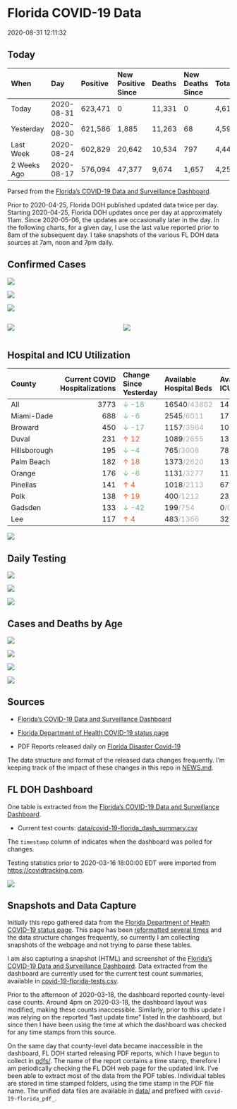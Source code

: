 Florida COVID-19 Data
================
2020-08-31 12:11:32

## Today

| When        | Day        | Positive | New Positive Since | Deaths | New Deaths Since | Total     |
| :---------- | :--------- | :------- | :----------------- | :----- | :--------------- | :-------- |
| Today       | 2020-08-31 | 623,471  | 0                  | 11,331 | 0                | 4,615,539 |
| Yesterday   | 2020-08-30 | 621,586  | 1,885              | 11,263 | 68               | 4,599,608 |
| Last Week   | 2020-08-24 | 602,829  | 20,642             | 10,534 | 797              | 4,447,156 |
| 2 Weeks Ago | 2020-08-17 | 576,094  | 47,377             | 9,674  | 1,657            | 4,252,876 |

Parsed from the [Florida’s COVID-19 Data and Surveillance
Dashboard](https://fdoh.maps.arcgis.com/apps/opsdashboard/index.html#/8d0de33f260d444c852a615dc7837c86).

Prior to 2020-04-25, Florida DOH published updated data twice per day.
Starting 2020-04-25, Florida DOH updates once per day at approximately
11am. Since 2020-05-06, the updates are occasionally later in the day.
In the following charts, for a given day, I use the last value reported
prior to 8am of the subsequent day. I take snapshots of the various FL
DOH data sources at 7am, noon and 7pm daily.

## Confirmed Cases

![](plots/covid-19-florida-daily-test-changes.png)

![](plots/covid-19-florida-deaths-by-day.png)

![](plots/covid-19-florida-county-top-6.png)

<div class="columns">

<div class="column is-full-mobile">

![](plots/covid-19-florida-testing.png)

</div>

<div class="column is-full-mobile">

![](plots/covid-19-florida-total-positive.png)

</div>

</div>

## Hospital and ICU Utilization

| County       | Current COVID Hospitalizations | Change Since Yesterday                    | Available Hospital Beds                      | Available ICU Beds                         |
| :----------- | -----------------------------: | :---------------------------------------- | :------------------------------------------- | :----------------------------------------- |
| All          |                           3773 | <span style="color: #6BAA75">↓ -18</span> | 16540<span style="color: #aaa">/43862</span> | 1418<span style="color: #aaa">/4576</span> |
| Miami-Dade   |                            688 | <span style="color: #6BAA75">↓ -6</span>  | 2545<span style="color: #aaa">/6011</span>   | 171<span style="color: #aaa">/782</span>   |
| Broward      |                            450 | <span style="color: #6BAA75">↓ -17</span> | 1157<span style="color: #aaa">/3964</span>   | 105<span style="color: #aaa">/382</span>   |
| Duval        |                            231 | <span style="color: #EC4E20">↑ 12</span>  | 1089<span style="color: #aaa">/2655</span>   | 133<span style="color: #aaa">/307</span>   |
| Hillsborough |                            195 | <span style="color: #6BAA75">↓ -4</span>  | 765<span style="color: #aaa">/3008</span>    | 78<span style="color: #aaa">/292</span>    |
| Palm Beach   |                            182 | <span style="color: #EC4E20">↑ 18</span>  | 1373<span style="color: #aaa">/2620</span>   | 131<span style="color: #aaa">/264</span>   |
| Orange       |                            176 | <span style="color: #6BAA75">↓ -6</span>  | 1131<span style="color: #aaa">/3277</span>   | 113<span style="color: #aaa">/259</span>   |
| Pinellas     |                            141 | <span style="color: #EC4E20">↑ 4</span>   | 1018<span style="color: #aaa">/2113</span>   | 67<span style="color: #aaa">/223</span>    |
| Polk         |                            138 | <span style="color: #EC4E20">↑ 19</span>  | 400<span style="color: #aaa">/1212</span>    | 23<span style="color: #aaa">/112</span>    |
| Gadsden      |                            133 | <span style="color: #6BAA75">↓ -42</span> | 199<span style="color: #aaa">/754</span>     | 0<span style="color: #aaa">/0</span>       |
| Lee          |                            117 | <span style="color: #EC4E20">↑ 4</span>   | 483<span style="color: #aaa">/1366</span>    | 32<span style="color: #aaa">/118</span>    |

![](plots/covid-19-florida-icu-usage.png)

## Daily Testing

![](plots/covid-19-florida-tests-per-case.png)

<!-- ![](plots/covid-19-florida-change-new-cases.png) -->

![](plots/covid-19-florida-tests-percent-positive.png)

![](plots/covid-19-florida-test-and-case-growth.png)

## Cases and Deaths by Age

![](plots/covid-19-florida-weekly-events-by-age.png)

![](plots/covid-19-florida-age.png)

![](plots/covid-19-florida-age-deaths.png)

![](plots/covid-19-florida-age-sex.png)

## Sources

  - [Florida’s COVID-19 Data and Surveillance
    Dashboard](https://fdoh.maps.arcgis.com/apps/opsdashboard/index.html#/8d0de33f260d444c852a615dc7837c86)

  - [Florida Department of Health COVID-19 status
    page](http://www.floridahealth.gov/diseases-and-conditions/COVID-19/)

  - PDF Reports released daily on [Florida Disaster
    Covid-19](http://www.floridahealth.gov/diseases-and-conditions/COVID-19/)

The data structure and format of the released data changes frequently.
I’m keeping track of the impact of these changes in this repo in
[NEWS.md](NEWS.md).

## FL DOH Dashboard

One table is extracted from the [Florida’s COVID-19 Data and
Surveillance
Dashboard](https://fdoh.maps.arcgis.com/apps/opsdashboard/index.html#/8d0de33f260d444c852a615dc7837c86).

  - Current test counts:
    [data/covid-19-florida\_dash\_summary.csv](data/covid-19-florida_dash_summary.csv)

The `timestamp` column of indicates when the dashboard was polled for
changes.

Testing statistics prior to 2020-03-16 18:00:00 EDT were imported from
<https://covidtracking.com>.

![](screenshots/fodh_maps_arcgis_com__apps__opsdashboard.png)

## Snapshots and Data Capture

Initially this repo gathered data from the [Florida Department of Health
COVID-19 status
page](http://www.floridahealth.gov/diseases-and-conditions/COVID-19/).
This page has been [reformatted several
times](screenshots/floridahealth_gov__diseases-and-conditions__COVID-19.png)
and the data structure changes frequently, so currently I am collecting
snapshots of the webpage and not trying to parse these tables.

I am also capturing a snapshot (HTML) and screenshot of the [Florida’s
COVID-19 Data and Surveillance
Dashboard](https://fdoh.maps.arcgis.com/apps/opsdashboard/index.html#/8d0de33f260d444c852a615dc7837c86).
Data extracted from the dashboard are currently used for the current
test count summaries, available in
[covid-19-florida-tests.csv](covid-19-florida-tests.csv).

Prior to the afternoon of 2020-03-18, the dashboard reported
county-level case counts. Around 4pm on 2020-03-18, the dashboard layout
was modified, making these counts inaccessible. Similarly, prior to this
update I was relying on the reported “last update time” listed in the
dashboard, but since then I have been using the time at which the
dashboard was checked for any time stamps from this source.

On the same day that county-level data became inaccessible in the
dashboard, FL DOH started releasing PDF reports, which I have begun to
collect in [pdfs/](pdfs/). The name of the report contains a time stamp,
therefore I am periodically checking the FL DOH web page for the updated
link. I’ve been able to extract most of the data from the PDF tables.
Individual tables are stored in time stamped folders, using the time
stamp in the PDF file name. The unified data files are available in
[data/](data/) and prefixed with `covid-19-florida_pdf_`.
